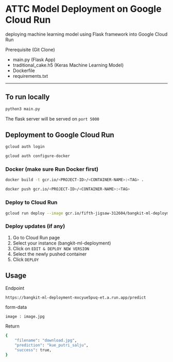 # ATTC Model Deployment on Google Cloud Run

deploying machine learning model using Flask framework into Google Cloud Run

Prerequisite (Git Clone)

- main.py (Flask App)
- traditional_cake.h5 (Keras Machine Learning Model)
- Dockerfile
- requirements.txt

---

## To run locally

```bash
python3 main.py
```

The flask server will be served on `port 5000`

## Deployment to Google Cloud Run

```bash
gcloud auth login
```

```bash
gcloud auth configure-docker
```

### Docker (make sure Run Docker first)

```bash
docker build -t gcr.io/<PROJECT-ID>/<CONTAINER-NAME>:<TAG> .
```

```bash
docker push gcr.io/<PROJECT-ID>/<CONTAINER-NAME>:<TAG>
```

### Deploy to Cloud Run

```bash
gcloud run deploy --image gcr.io/fifth-jigsaw-312604/bangkit-ml-deployment --port 5000
```

### Deploy updates (if any)

1. Go to Cloud Run page
2. Select your instance (bangkit-ml-deployment)
3. Click on `EDIT & DEPLOY NEW VERSION`
4. Select the newly pushed container
5. Click `DEPLOY`

## Usage

Endpoint

```bash
https://bangkit-ml-deployment-mxcyue5puq-et.a.run.app/predict
```

form-data

```
image : image.jpg
```

Return

```bash
{
    "filename": "download.jpg",
    "prediction": "kue_putri_salju",
    "success": true,
}
```
